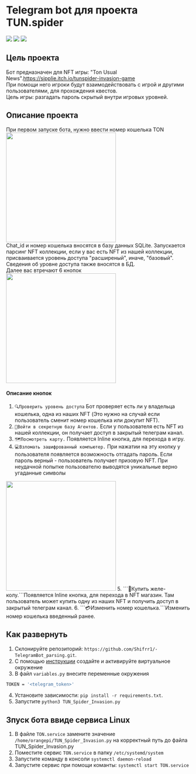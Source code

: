 # Telegram bot для проекта TUN.spider

![](https://img.shields.io/badge/Python3-mediumblue) ![](https://camo.githubusercontent.com/e2bae915675e8b925ab8c0634ff651481789d151b16ad305815b273cd5d36828/68747470733a2f2f696d672e736869656c64732e696f2f62616467652f53514c697465332d3037343035453f7374796c653d666f722d7468652d6261646765266c6f676f3d73716c697465266c6f676f436f6c6f723d7768697465)
![](https://travis-ci.org/gaborantal/git-log-parser.svg?branch=master&amp;status=passed)

##  Цель проекта
Бот предназначен для NFT игры: "Ton Usual News".https://sipplie.itch.io/tunspider-invasion-game  
При помощи него игроки будут взаимодействовать с игрой и другими пользователями, для прохождения квестов.  
Цель игры: разгадать пароль скрытый внутри игровых уровней.
## Описание проекта
При первом запуске бота, нужно ввести номер кошелька TON  
<img src=https://user-images.githubusercontent.com/69916467/195175639-07e539c6-3304-42cf-8beb-a4e5b6f6af22.png width="300">  
Chat_id и номер кошелька вносятся в базу данных SQLite.
Запускается парсинг NFT коллекции, если у вас есть NFT из нашей коллекции, присваивается уровень доступа "расширеный", иначе, "базовый". Сведения об уровне доступа также вносятся в БД.  
Далее вас втречают 6 кнопок  
<img src=https://user-images.githubusercontent.com/69916467/195181640-73e661ea-c5f3-4b86-8922-2fb8adc71545.png width="300">  
#### Описание кнопок
1. ```🔍Проверить уровень доступа``` Бот проверяет есть ли у владельца кошелька, одна из наших NFT (Это нужно на случай если пользователь сменит номер кошелька или докупит NFT).
2. ```🔑Войти в секретную базу Агентов.``` Если у пользователя есть NFT из нашей коллекции, он получает доступ в закрытый телеграм канал.
3. ```🗺Посмотреть карту.``` Появляется Inline кнопка, для перехода в игру.
4. ```💻Взломать зашифрованный компьютер.``` При нажатии на эту кнопку у пользователя появляется возможность отгадать пароль. Если пароль верный - пользователь получает призовую NFT. При неудачной попытке пользователю выводятся уникальные верно угаданные символы  
<img src=https://user-images.githubusercontent.com/69916467/195185341-e1856271-5f77-4de3-b6c1-31ff7442c945.png width="300">   
5. ```🧉Купить желе-колу.```Появляется Inline кнопка, для перехода в NFT магазин. Там пользователь может купить одну из наших NFT и получить доступ в закрытый телеграм канал.
6. ```💳Изменить номер кошелька.```Изменить номер кошелька введенный ранее.

## Как развернуть
1. Склонируйте репозиторий: ```https://github.com/Shifrr1/-TelegramBot_parsing.git```.
2. С помощью [инструкции](https://python-scripts.com/virtualenv) создайте 
и активируйте виртуальное окружение
3. В файл ```variables.py``` внесите переменные окружения
```Bash
TOKEN = '<telegram_token>'
```
4. Установите зависимости: ```pip install -r requirements.txt```.
5. Запустите ```python3 TUN_Spider_Invasion.py```

##  Зпуск бота ввиде сервиса Linux
1. В файле ```TON.service``` замените значение ```/home/orangepi/TUN_Spider_Invasion.py``` на корректный путь до файла TUN_Spider_Invasion.py 
2. Поместите сервис ```TON.service``` в папку ```/etc/systemd/system```
3. Запустите команду в консоли ```systemctl daemon-reload```
4. Запустите сервис при помощи команты: ```systemctl start TON.service```
